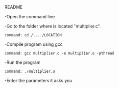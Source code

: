 README

-Open the command line 


-Go to the folder where is located "multiplier.c".
	
	command: cd /..../LOCATION


-Compile program using gcc
	
	command: gcc multiplier.c -o multiplier.o -pthread


-Run the program
	
	command: ./multiplier.o


-Enter the parameters it asks you

